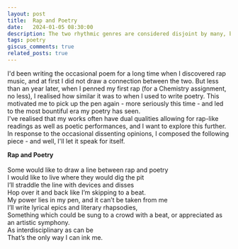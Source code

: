 ```yaml
---
layout: post
title:  Rap and Poetry
date:   2024-01-05 08:30:00
description: The two rhythmic genres are considered disjoint by many, but I want to explore their intersection.
tags: poetry
giscus_comments: true
related_posts: true
---
```


I'd been writing the occasional poem for a long time when I discovered rap music, and at first I did not draw a connection between the two. But less than an year later, when I penned my first rap (for a Chemistry assignment, no less), I realised how similar it was to when I used to write poetry. This motivated me to pick up the pen again - more seriously this time - and led to the most bountiful era my poetry has seen.<br>
I've realised that my works often have dual qualities allowing for rap-like readings as well as poetic performances, and I want to explore this further. In response to the occasional dissenting opinions, I composed the following piece - and well, I'll let it speak for itself.

<div class="poem">
<b>Rap and Poetry</b><br><br>Some would like to draw a line between rap and poetry<br>I would like to live where they would dig the pit<br>I’ll straddle the line with devices and disses<br>Hop over it and back like I’m skipping to a beat.<br>My power lies in my pen, and it can’t be taken from me<br>I’ll write lyrical epics and literary rhapsodies,<br>Something which could be sung to a crowd with a beat, or appreciated as an artistic symphony.<br>As interdisciplinary as can be<br>That’s the only way I can ink me.</div>